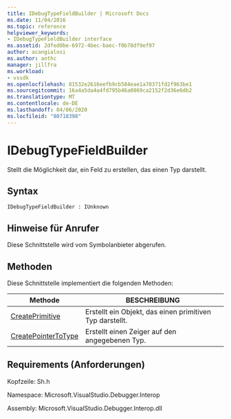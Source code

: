 ```yaml
---
title: IDebugTypeFieldBuilder | Microsoft Docs
ms.date: 11/04/2016
ms.topic: reference
helpviewer_keywords:
- IDebugTypeFieldBuilder interface
ms.assetid: 2dfed0be-6972-4bec-baec-f0b78df9ef97
author: acangialosi
ms.author: anthc
manager: jillfra
ms.workload:
- vssdk
ms.openlocfilehash: 81532e2616eefb9cb584eae1a70371fd2f963be1
ms.sourcegitcommit: 16a4a5da4a4fd795b46a0869ca2152f2d36e6db2
ms.translationtype: MT
ms.contentlocale: de-DE
ms.lasthandoff: 04/06/2020
ms.locfileid: "80718398"
---
```

# <a name="idebugtypefieldbuilder"></a>IDebugTypeFieldBuilder
Stellt die Möglichkeit dar, ein Feld zu erstellen, das einen Typ darstellt.

## <a name="syntax"></a>Syntax

```
IDebugTypeFieldBuilder : IUnknown
```

## <a name="notes-for-callers"></a>Hinweise für Anrufer
 Diese Schnittstelle wird vom Symbolanbieter abgerufen.

## <a name="methods"></a>Methoden
 Diese Schnittstelle implementiert die folgenden Methoden:

|Methode|BESCHREIBUNG|
|------------|-----------------|
|[CreatePrimitive](../../../extensibility/debugger/reference/idebugtypefieldbuilder-createprimitive.md)|Erstellt ein Objekt, das einen primitiven Typ darstellt.|
|[CreatePointerToType](../../../extensibility/debugger/reference/idebugtypefieldbuilder-createpointertotype.md)|Erstellt einen Zeiger auf den angegebenen Typ.|

## <a name="requirements"></a>Requirements (Anforderungen)
 Kopfzeile: Sh.h

 Namespace: Microsoft.VisualStudio.Debugger.Interop

 Assembly: Microsoft.VisualStudio.Debugger.Interop.dll
